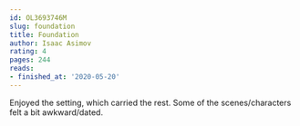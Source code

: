 ```yaml
---
id: OL3693746M
slug: foundation
title: Foundation
author: Isaac Asimov
rating: 4
pages: 244
reads:
- finished_at: '2020-05-20'
---
```

Enjoyed the setting, which carried the rest. Some of the scenes/characters felt a bit awkward/dated.
